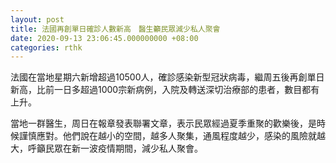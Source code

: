```yaml
---
layout: post
title: 法國再創單日確診人數新高　醫生籲民眾減少私人聚會
date: 2020-09-13 23:06:45.000000000 +08:00
categories: rthk
---
```


法國在當地星期六新增超過10500人，確診感染新型冠狀病毒，繼周五後再創單日新高，比前一日多超過1000宗新病例，入院及轉送深切治療部的患者，數目都有上升。

當地一群醫生，周日在報章發表聯署文章，表示民眾經過夏季重聚的歡樂後，是時候謹慎應對。他們說在越小的空間，越多人聚集，通風程度越少，感染的風險就越大，呼籲民眾在新一波疫情期間，減少私人聚會。
